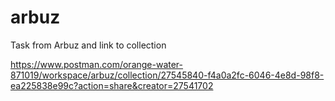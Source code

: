 # arbuz
Task from Arbuz and link to collection

https://www.postman.com/orange-water-871019/workspace/arbuz/collection/27545840-f4a0a2fc-6046-4e8d-98f8-ea225838e99c?action=share&creator=27541702
